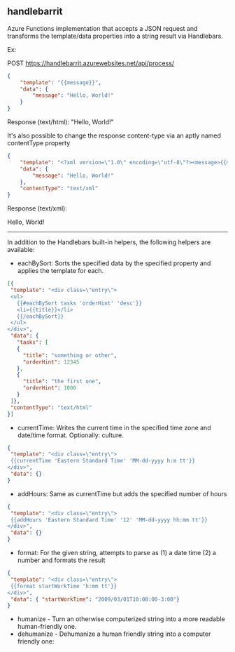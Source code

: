 handlebarrit
---

Azure Functions implementation that accepts a JSON request and transforms the template/data properties into a string result via Handlebars.

Ex:

POST https://handlebarrit.azurewebsites.net/api/process/

``` JSON
{
	"template": "{{message}}",
	"data": {
		"message": "Hello, World!"
	}
}
```

Response (text/html):
"Hello, World!"

It's also possible to change the response content-type via an aptly named contentType property

``` JSON
{
	"template": "<?xml version=\"1.0\" encoding=\"utf-8\"?><message>{{message}}</message>",
	"data": {
		"message": "Hello, World!"
	},
	"contentType": "text/xml"
}
```

Response (text/xml):
<?xml version="1.0" encoding="utf-8"?>
<message>Hello, World!</message>

--- 

In addition to the Handlebars built-in helpers, the following helpers are available:

 - eachBySort: Sorts the specified data by the specified property and applies the template for each.

 ``` JSON
 [{
  "template": "<div class=\"entry\">
  <ul>
    {{#eachBySort tasks 'orderHint' 'desc'}}
    <li>{{title}}</li>
    {{/eachBySort}}
  </ul>
</div>",
  "data": {
  	"tasks": [
    {
      "title": "something or other",
      "orderHint": 12345
    },
    {
      "title": "the first one",
      "orderHint": 1000
    }
  ]},
  "contentType": "text/html"
}]
```

 - currentTime: Writes the current time in the specified time zone and date/time format. Optionally: culture.

 ``` JSON
 {
  "template": "<div class=\"entry\">
  {{currentTime 'Eastern Standard Time' 'MM-dd-yyyy h:m tt'}}
</div>",
  "data": {}
}
```

 - addHours: Same as currentTime but adds the specified number of hours

 ``` JSON
 {
  "template": "<div class=\"entry\">
  {{addHours 'Eastern Standard Time' '12' 'MM-dd-yyyy hh:mm tt'}}
</div>",
  "data": {}
}
 ```

 - format: For the given string, attempts to parse as (1) a date time (2) a number and formats the result

 ``` JSON
 {
  "template": "<div class=\"entry\">
  {{format startWorkTime 'h:mm tt'}}
</div>",
  "data": { "startWorkTime": "2009/03/01T10:00:00-3:00"}
}
```

 - humanize - Turn an otherwise computerized string into a more readable human-friendly one.
 - dehumanize - Dehumanize a human friendly string into a computer friendly one:
